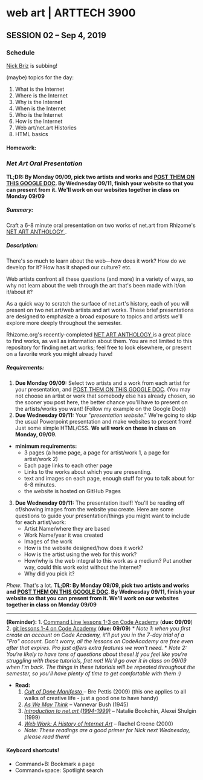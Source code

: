 # web art | ARTTECH 3900
## SESSION 02 – Sep 4, 2019

### Schedule

<a href="http://nickbriz.com/" target="blank">Nick Briz</a> is subbing!

(maybe) topics for the day:
1. What is the Internet
1. Where is the Internet
1. Why is the Internet
1. When is the Internet
1. Who is the Internet
1. How is the Internet
1. Web art/net.art Histories
1. HTML basics





####  Homework:

### _Net Art Oral Presentation_ ####
__TL;DR: By Monday 09/09, pick two artists and works and <a href="https://docs.google.com/document/d/18vdFCXMbA0mN2oKW-Y_oQW-1tXE1L4_r30MJCHNqAZk/edit?usp=sharing" target="blank">POST THEM ON THIS GOOGLE DOC</a>. By Wednesday 09/11, finish your website so that you can present from it. We'll work on our websites together in class on Monday 09/09__

##### Summary:
Craft a 6-8 minute oral presentation on two works of net.art from Rhizome's <a href="https://anthology.rhizome.org" target="blank"> NET ART ANTHOLOGY </a>.

##### Description:
There's so much to learn about the web—how does it work? How do we develop for it? How has it shaped our culture? etc.

Web artists confront all these questions (and more) in a variety of ways, so why not learn about the web through the art that's been made with it/on it/about it?

As a quick way to scratch the surface of net.art's history, each of you will present on two net.art/web artists and art works. These brief presentations are designed to emphasize a broad exposure to topics and artists we'll explore more deeply throughout the semester.

Rhizome.org's recently-completed <a href="https://anthology.rhizome.org" target="blank"> NET ART ANTHOLOGY </a> is a great place to find works, as well as information about them. You are not limited to this repository for finding net.art works; feel free to look elsewhere, or present on a favorite work you might already have!

##### Requirements:
1. __Due Monday 09/09:__ Select two artists and a work from each artist for your presentation, and  <a href="https://docs.google.com/document/d/18vdFCXMbA0mN2oKW-Y_oQW-1tXE1L4_r30MJCHNqAZk/edit?usp=sharing" target="blank">POST THEM ON THIS GOOGLE DOC</a>. (You may not choose an artist or work that somebody else has already chosen, so the sooner you post here, the better chance you'll have to present on the artists/works you want! (Follow my example on the Google Doc))
2. __Due Wednesday 09/11:__ Your "_presentation website_." We're going to skip the usual Powerpoint presentation and make websites to present from! Just some simple HTML/CSS. __We will work on these in class on Monday, 09/09.__
* __minimum requirements:__
    * 3 pages (a home page, a page for artist/work 1, a page for artist/work 2)
    * Each page links to each other page
    * Links to the works about which you are presenting.
    * text and images on each page, enough stuff for you to talk about for 6-8 minutes.
    * the website is hosted on GitHub Pages
3. __Due Wednesday 09/11:__ The presentation itself! You'll be reading off of/showing images from the website you create. Here are some questions to guide your presentation/things you might want to include for each artist/work:
    * Artist Name/where they are based
    * Work Name/year it was created
    * Images of the work
    * How is the website designed/how does it work?
    * How is the artist using the web for this work?
    * How/why is the web integral to this work as a medium? Put another way, could this work exist without the Internet?
    * Why did you pick it?

*Phew*. That's a lot.
__TL;DR: By Monday 09/09, pick two artists and works and <a href="https://docs.google.com/document/d/18vdFCXMbA0mN2oKW-Y_oQW-1tXE1L4_r30MJCHNqAZk/edit?usp=sharing" target="blank">POST THEM ON THIS GOOGLE DOC</a>. By Wednesday 09/11, finish your website so that you can present from it. We'll work on our websites together in class on Monday 09/09__


___

__(Reminder):__
    1. <a href="https://www.codecademy.com/learn/learn-the-command-line" target="blank">Command Line lessons 1-3 on Code Academy</a> (__due: 09/09__)
    2. <a href="https://www.codecademy.com/learn/learn-git" target="blank">git lessons 1-4 on Code Academy</a> (__due: 09/09__)
    * _Note 1: when you first create an account on Code Academy, it'll put you in the 7-day trial of a "Pro" account. Don't worry, all the lessons on CodeAcademy are free even after that expires. Pro just offers extra features we won't need._
    * _Note 2: You're likely to have tons of questions about these! If you feel like you're struggling with these tutorials, fret not! We'll go over it in class on 09/09 when I'm back. The things in these tutorials will be repeated throughout the semester, so you'll have plenty of time to get comfortable with them :)_
* __Read:__
    1. <a href="https://medium.com/@bre/the-cult-of-done-manifesto-724ca1c2ff13" target="blank"> _Cult of Done Manifesto_ </a> – Bre Pettis (2009) (this one applies to all walks of creative life - just a good one to have handy)
    1. <a href="https://www.theatlantic.com/magazine/archive/1945/07/as-we-may-think/303881/" target="blank">_As We May Think_</a> – Vannevar Bush (1945)
    1. <a href="http://easylife.org/netart/" target="blank">_Introduction to net.art (1994-1999)_</a> – Natalie Bookchin, Alexei Shulgin (1999)
    1. <a href="https://monoskop.org/images/c/c5/Greene_Rachel_2000_Web_Work_A_History_of_Internet_Art.pdf" target="blank">_Web Work: A History of Internet Art_</a>  – Rachel Greene (2000)
    * _Note: These readings are a good primer for Nick next Wednesday, please read them!_


#### Keyboard shortcuts!

* Command+B: Bookmark a page
* Command+space: Spotlight search
